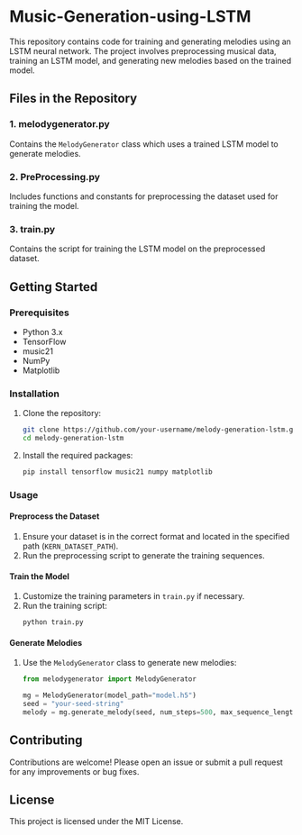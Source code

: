 # Music-Generation-using-LSTM

This repository contains code for training and generating melodies using an LSTM neural network. The project involves preprocessing musical data, training an LSTM model, and generating new melodies based on the trained model.

## Files in the Repository

### 1. melodygenerator.py
Contains the `MelodyGenerator` class which uses a trained LSTM model to generate melodies.

### 2. PreProcessing.py
Includes functions and constants for preprocessing the dataset used for training the model.

### 3. train.py
Contains the script for training the LSTM model on the preprocessed dataset.

## Getting Started

### Prerequisites
- Python 3.x
- TensorFlow
- music21
- NumPy
- Matplotlib

### Installation
1. Clone the repository:
    ```sh
    git clone https://github.com/your-username/melody-generation-lstm.git
    cd melody-generation-lstm
    ```
2. Install the required packages:
    ```sh
    pip install tensorflow music21 numpy matplotlib
    ```

### Usage

#### Preprocess the Dataset
1. Ensure your dataset is in the correct format and located in the specified path (`KERN_DATASET_PATH`).
2. Run the preprocessing script to generate the training sequences.

#### Train the Model
1. Customize the training parameters in `train.py` if necessary.
2. Run the training script:
    ```sh
    python train.py
    ```

#### Generate Melodies
1. Use the `MelodyGenerator` class to generate new melodies:
    ```python
    from melodygenerator import MelodyGenerator
    
    mg = MelodyGenerator(model_path="model.h5")
    seed = "your-seed-string"
    melody = mg.generate_melody(seed, num_steps=500, max_sequence_length=64, temperature=1.0)
    ```

## Contributing
Contributions are welcome! Please open an issue or submit a pull request for any improvements or bug fixes.

## License
This project is licensed under the MIT License.
